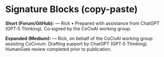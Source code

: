 # Signature Blocks (copy-paste)

**Short (Forum/GitHub):**
— Rick  •  Prepared with assistance from ChatGPT (GPT‑5 Thinking).  Co‑signed by the CoCivAI working group.

**Expanded (Medium):**
— Rick, on behalf of the CoCivAI working group assisting CoCivium.  Drafting support by ChatGPT (GPT‑5 Thinking).  HumanGate review completed prior to publication.
